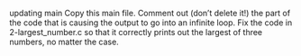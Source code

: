 updating main
Copy this main file. Comment out (don’t delete it!) the part of the code that is causing the output to go into an infinite loop.
Fix the code in 2-largest_number.c so that it correctly prints out the largest of three numbers, no matter the case.
